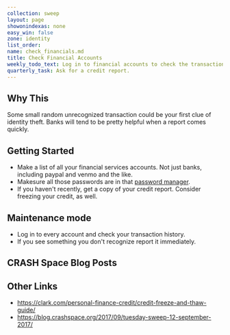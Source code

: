 ```yaml
---
collection: sweep
layout: page
showonindexas: none
easy_win: false
zone: identity
list_order:
name: check_financials.md
title: Check Financial Accounts
weekly_todo_text: Log in to financial accounts to check the transaction history.
quarterly_task: Ask for a credit report.
---
```

## Why This

Some small random unrecognized transaction could be your first clue of identity theft. Banks will tend to be pretty helpful when a report comes quickly.

## Getting Started

* Make a list of all your financial services accounts. Not just banks, including paypal and venmo and the like.
* Makesure all those passwords are in that [password manager](../zone00/password_manager.md).
* If you haven't recently, get a copy of your credit report. Consider freezing your credit, as well.

## Maintenance mode

* Log in to every account and check your transaction history.
* If you see something you don't recognize report it immediately.

## CRASH Space Blog Posts

## Other Links
* <https://clark.com/personal-finance-credit/credit-freeze-and-thaw-guide/>
* <https://blog.crashspace.org/2017/09/tuesday-sweep-12-september-2017/>

